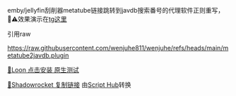 emby/jellyfin刮削器metatube链接跳转到javdb搜索番号的代理软件正则重写，🔞⚠️效果演示在[tg这里](https://t.me/Pleasure_list1/1038)

引用raw

https://raw.githubusercontent.com/wenjuhe811/wenjuhe/refs/heads/main/metatube2javdb.plugin

[🎈Loon 点击安装 原生测试](https://www.nsloon.com/openloon/import?plugin=https%3A%2F%2Fraw.githubusercontent.com%2Fwenjuhe811%2Fwenjuhe%2Frefs%2Fheads%2Fmain%2Fmetatube2javdb.plugin)

[🚀Shadowrocket 复制链接](http://script.hub/file/_start_/https://raw.githubusercontent.com/wenjuhe811/wenjuhe/refs/heads/main/metatube2javdb.plugin/_end_/metatube2javdb.sgmodule?type=loon-plugin&target=shadowrocket-module&del=true)        由[Script Hub](https://scripthub.vercel.app/)转换
